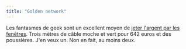 ```yaml
---
title: "Golden network"
---
```


Les fantasmes de geek sont un excellent moyen de [jeter l'argent par les
fenêtres](http://www.ldlc.com/fiche/PB00018608.html). Trois mètres de câble
moche et vert pour 642 euros et des poussières. J'en veux un. Non en fait, au
moins deux.

